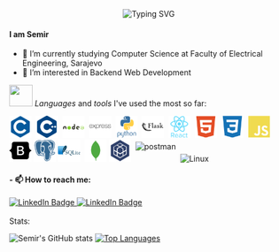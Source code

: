 <div id="header" align="center">
  <img src="https://camo.githubusercontent.com/06e5f481dcab3de7c46fa4df999b3cb172d10ef406a882544f09c8038d87b25d/68747470733a2f2f726561646d652d747970696e672d7376672e6865726f6b756170702e636f6d3f666f6e743d46757475726126636f6c6f723d4637363330432673697a653d33352677696474683d353030266c696e65733d48656c6c6f2b54686572652b2546302539462539312538423b4e6963652b746f2b6d6565742b796f752e2e2e" alt="Typing SVG" data-canonical-src="https://readme-typing-svg.herokuapp.com?font=Futura&amp;color=F7630C&amp;size=35&amp;width=500&amp;lines=Hello+There+%F0%9F%91%8B;Nice+to+meet+you..." style="max-width: 100%;">
</div>

#### I am Semir

- 🔭 I’m currently studying Computer Science at Faculty of Electrical Engineering, Sarajevo
- 🌱 I’m interested in Backend Web Development

 <img src="https://camo.githubusercontent.com/63371d36886ee658f5a97401f393e1ab1684b2fd3de674b8f5efc7d410b2a3d0/68747470733a2f2f6d656469612e67697068792e636f6d2f6d656469612f57556c706c634d704f43456d5447427442572f67697068792e676966" data-canonical-src="https://media.giphy.com/media/WUlplcMpOCEmTGBtBW/giphy.gif" style="max-width: 100%; width: 42px; height: 39px; display: inline-block;" data-target="animated-image.originalImage">  *Languages* and *tools* I've used the most so far:

<div align="left" dir="auto">
  <a target="_blank" rel="noopener noreferrer" href="https://github.com/devicons/devicon/blob/master/icons/cplusplus/cplusplus-original.svg"><img src="https://github.com/devicons/devicon/raw/master/icons/c/c-plain.svg" title="c" alt="c" width="40" height="40" style="max-width: 100%;"></a>&nbsp;
  <a target="_blank" rel="noopener noreferrer" href="https://github.com/devicons/devicon/blob/master/icons/cplusplus/cplusplus-plain.svg"><img src="https://github.com/devicons/devicon/raw/master/icons/cplusplus/cplusplus-plain.svg" title="cpp" alt="cpp" width="40" height="40" style="max-width: 100%;"></a>&nbsp;
  <a target="_blank" rel="noopener noreferrer" href="https://github.com/devicons/devicon/blob/master/icons/nodejs/nodejs-original-wordmark.svg"><img src="https://github.com/devicons/devicon/raw/master/icons//nodejs/nodejs-original-wordmark.svg" title="nodejs" alt="nodejs" width="40" height="40" style="max-width: 100%;"></a>&nbsp;
   <a target="_blank" rel="noopener noreferrer" href="https://github.com/devicons/devicon/blob/master/icons/express/express-original.svg"><img src="https://github.com/devicons/devicon/raw/master/icons//express/express-original-wordmark.svg" title="express" alt="express" width="40" height="40" style="max-width: 100%;"></a>&nbsp;
   <a target="_blank" rel="noopener noreferrer" href="https://github.com/devicons/devicon/blob/master/icons/express/express-original.svg"><img src="https://github.com/devicons/devicon/raw/master/icons//python/python-original-wordmark.svg" title="python" alt="python" width="40" height="40" style="max-width: 100%;"></a>&nbsp;
    <a target="_blank" rel="noopener noreferrer" href="https://github.com/devicons/devicon/blob/master/icons/express/express-original.svg"><img src="https://github.com/devicons/devicon/raw/master/icons//flask/flask-original-wordmark.svg" title="flask" alt="flask" width="40" height="40" style="max-width: 100%;"></a>&nbsp;
  <a target="_blank" rel="noopener noreferrer" href="https://github.com/devicons/devicon/blob/master/icons/react/react-original-wordmark.svg"><img src="https://github.com/devicons/devicon/raw/master/icons//react/react-original-wordmark.svg" title="react" alt="react" width="40" height="40" style="max-width: 100%;"></a>&nbsp;
  <a target="_blank" rel="noopener noreferrer" href="https://github.com/devicons/devicon/blob/master/icons/html5/html5-plain.svg"><img src="https://github.com/devicons/devicon/raw/master/icons/html5/html5-plain.svg" title="html5" alt="html5" width="40" height="40" style="max-width: 100%;"></a>&nbsp;
  <a target="_blank" rel="noopener noreferrer" href="https://github.com/devicons/devicon/blob/master/icons/css3/css3-plain.svg"><img src="https://github.com/devicons/devicon/raw/master/icons/css3/css3-plain.svg" title="css3" alt="css3" width="40" height="40" style="max-width: 100%;"></a>&nbsp;
  <a target="_blank" rel="noopener noreferrer" href="https://github.com/devicons/devicon/blob/master/icons/javascript/javascript-plain.svg"><img src="https://github.com/devicons/devicon/raw/master/icons/javascript/javascript-plain.svg" title="javascript" alt="javascript" width="40" height="40" style="max-width: 100%;"></a>&nbsp;
  <a target="_blank" rel="noopener noreferrer" href="https://github.com/devicons/devicon/blob/master/icons/bootstrap/bootstrap-plain.svg"><img src="https://github.com/devicons/devicon/raw/master/icons/bootstrap/bootstrap-plain.svg" title="bootstrap" alt="kotbootstraplin" width="40" height="40" style="max-width: 100%;"></a>
  <a target="_blank" rel="noopener noreferrer" href="https://github.com/devicons/devicon/blob/master/icons/postgresql/postgresql-plain.svg"><img src="https://github.com/devicons/devicon/raw/master/icons/postgresql/postgresql-plain.svg" title="postgresql" alt="postgresql" width="40" height="40" style="max-width: 100%;"></a>
    <a target="_blank" rel="noopener noreferrer" href="https://github.com/devicons/devicon/blob/master/icons/express/express-original.svg"><img src="https://github.com/devicons/devicon/raw/master/icons//sqlite/sqlite-original-wordmark.svg" title="sqlite" alt="sqlite" width="40" height="40" style="max-width: 100%;"></a>&nbsp;
   <a target="_blank" rel="noopener noreferrer" href="https://github.com/devicons/devicon/blob/master/icons/mongodb/mongodb-plain.svg"><img src="https://github.com/devicons/devicon/raw/master/icons/mongodb/mongodb-plain.svg" title="mongodb" alt="mongodb" width="40" height="40" style="max-width: 100%;"></a>
  <a target="_blank" rel="noopener noreferrer" href="https://github.com/devicons/devicon/blob/master/icons/sequelize/sequelize-plain.svg"><img src="https://github.com/devicons/devicon/raw/master/icons/sequelize/sequelize-plain.svg" title="sequelize" alt="sequelize" width="40" height="40" style="max-width: 100%;"></a>
<img src="https://camo.githubusercontent.com/93b32389bf746009ca2370de7fe06c3b5146f4c99d99df65994f9ced0ba41685/68747470733a2f2f7777772e766563746f726c6f676f2e7a6f6e652f6c6f676f732f676574706f73746d616e2f676574706f73746d616e2d69636f6e2e737667" alt="postman" title="postman" height="40" style="vertical-align:top; margin:4px">
<img alt="Linux" width="30px" src="https://camo.githubusercontent.com/5827f82f2c2d9c5bad33de64e073659d1a57032b31009b8127189be6876916d4/68747470733a2f2f63646e2e6a7364656c6976722e6e65742f67682f64657669636f6e732f64657669636f6e2f69636f6e732f6c696e75782f6c696e75782d6f726967696e616c2e737667" data-canonical-src="https://cdn.jsdelivr.net/gh/devicons/devicon/icons/linux/linux-original.svg" style="max-width: 100%;">
  
 </div>
 <div align="left" dir="auto">
 
  #### - :mailbox: How to reach me:
  <a href="mailto:sblekic1@etf.unsa.ba">
    <img src="https://camo.githubusercontent.com/0ba899f3384fe30fe0da764d6534fa0192c0eba4344537c235ecfe6ff5e5ba83/68747470733a2f2f696d672e736869656c64732e696f2f62616467652f476d61696c2d77686974653f7374796c653d666f722d7468652d6261646765266c6f676f3d676d61696c266c6f676f436f6c6f723d726564" alt="LinkedIn Badge" data-canonical-src="https://img.shields.io/badge/Gmail-white?style=for-the-badge&amp;logo=gmail&amp;logoColor=red" style="max-width: 100%;">
  </a>
  <a href="https://www.linkedin.com/in/semirblekic/" rel="nofollow">
    <img src="https://camo.githubusercontent.com/e0278098417dddf9727cfee70a5eb84af38a20705b3bded56cf91cb5feb29d7d/68747470733a2f2f696d672e736869656c64732e696f2f62616467652f4c696e6b6564496e2d626c75653f7374796c653d666f722d7468652d6261646765266c6f676f3d6c696e6b6564696e266c6f676f436f6c6f723d7768697465" alt="LinkedIn Badge" data-canonical-src="https://img.shields.io/badge/LinkedIn-blue?style=for-the-badge&amp;logo=linkedin&amp;logoColor=white" style="max-width: 100%;">
  </a>
  <br> <br>
  </div>
<div dir="auto" allign="center"> 
 Stats:
  
  ![Semir's GitHub stats](https://github-readme-stats.vercel.app/api?username=bSemir&count_private=true&show_icons=true&theme=radical)
  [![Top Languages](https://github-readme-stats.vercel.app/api/top-langs/?username=bSemir&langs_count=8&theme=radical&layout=compact)](https://github.com/bSemir/github-readme-stats)

</div>
